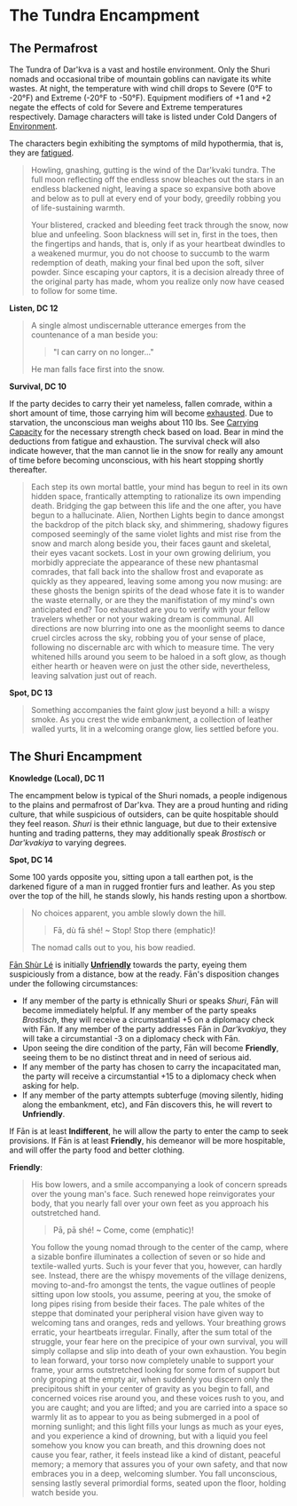 # The Tundra Encampment

## The Permafrost

The Tundra of Dar'kva is a vast and hostile environment. Only the Shuri nomads and occasional tribe of mountain goblins can navigate its white wastes. At night, the temperature with wind chill drops to Severe (0°F to -20°F) and Extreme (-20°F to -50°F). Equipment modifiers of +1 and +2 negate the effects of cold for Severe and Extreme temperatures respectively. Damage characters will take is listed under Cold Dangers of [Environment](http://www.dandwiki.com/wiki/SRD:Environment).

The characters begin exhibiting the symptoms of mild hypothermia, that is, they are [fatigued](http://www.dandwiki.com/wiki/SRD:Fatigued).

> Howling, gnashing, gutting is the wind of the Dar'kvaki tundra. The full moon reflecting off the endless snow bleaches out the stars in an endless blackened night, leaving a space so expansive both above and below as to pull at every end of your body, greedily robbing you of life-sustaining warmth.
>
> Your blistered, cracked and bleeding feet track through the snow, now blue and unfeeling. Soon blackness will set in, first in the toes, then the fingertips and hands, that is, only if as your heartbeat dwindles to a weakened murmur, you do not choose to succumb to the warm redemption of death, making your final bed upon the soft, silver powder. Since escaping your captors, it is a decision already three of the original party has made, whom you realize only now have ceased to follow for some time.

**Listen, DC 12**

> A single almost undiscernable utterance emerges from the countenance of a man beside you:
> > "I can carry on no longer..."
>
> He man falls face first into the snow.

**Survival, DC 10**

If the party decides to carry their yet nameless, fallen comrade, within a short amount of time, those carrying him will become [exhausted](http://www.dandwiki.com/wiki/SRD:Exhausted). Due to starvation, the unconscious man weighs about 110 lbs. See [Carrying Capacity](http://www.d20srd.org/srd/carryingCapacity.htm) for the necessary strength check based on load. Bear in mind the deductions from fatigue and exhaustion. The survival check will also indicate however, that the man cannot lie in the snow for really any amount of time before becoming unconscious, with his heart stopping shortly thereafter.

> Each step its own mortal battle, your mind has begun to reel in its own hidden space, frantically attempting to rationalize its own impending death. Bridging the gap between this life and the one after, you have begun to a hallucinate. Alien, Northen Lights begin to dance amongst the backdrop of the pitch black sky, and shimmering, shadowy figures composed seemingly of the same violet lights and mist rise from the snow and march along beside you, their faces gaunt and skeletal, their eyes vacant sockets. Lost in your own growing delirium, you morbidly appreciate the appearance of these new phantasmal comrades, that fall back into the shallow frost and evaporate as quickly as they appeared, leaving some among you now musing: are these ghosts the benign spirits of the dead whose fate it is to wander the waste eternally, or are they the manifistation of my mind's own anticipated end? Too exhausted are you to verify with your fellow travelers whether or not your waking dream is communal. All directions are now blurring into one as the moonlight seems to dance cruel circles across the sky, robbing you of your sense of place, following no discernable arc with which to measure time. The very whitened hills around you seem to be haloed in a soft glow, as though either hearth or heaven were on just the other side, nevertheless, leaving salvation just out of reach.

**Spot, DC 13**

> Something accompanies the faint glow just beyond a hill: a wispy smoke. As you crest the wide embankment, a collection of leather walled yurts, lit in a welcoming orange glow, lies settled before you.

## The Shuri Encampment

**Knowledge (Local), DC 11**

The encampment below is typical of the Shuri nomads, a people indigenous to the plains and permafrost of Dar'kva. They are a proud hunting and riding culture, that while suspicious of outsiders, can be quite hospitable should they feel reason. _Shuri_ is their ethnic language, but due to their extensive hunting and trading patterns, they may additionally speak _Brostisch_ or _Dar'kvakiya_ to varying degrees.

**Spot, DC 14**

Some 100 yards opposite you, sitting upon a tall earthen pot, is the darkened figure of a man in rugged frontier furs and leather. As you step over the top of the hill, he stands slowly, his hands resting upon a shortbow.

> No choices apparent, you amble slowly down the hill.
> > Fā, dù fā shé! ~ Stop! Stop there (emphatic)!
> 
> The nomad calls out to you, his bow readied. 

[Fān Shùr Lé](https://github.com/bdrillard/campaigns/blob/master/Rhenovaar/Appendices/6%20NPCs/Fan%20Shur%20Lei.md) is initially [**Unfriendly**](http://www.d20srd.org/srd/skills/diplomacy.htm) towards the party, eyeing them suspiciously from a distance, bow at the ready. Fān's disposition changes under the following circumstances:

* If any member of the party is ethnically Shuri or speaks _Shuri_, Fān will become immediately helpful. If any member of the party speaks _Brostisch_, they will receive a circumstantial +5 on a diplomacy check with Fān. If any member of the party addresses Fān in _Dar'kvakiya_, they will take a circumstantial -3 on a diplomacy check with Fān.
* Upon seeing the dire condition of the party, Fān will become **Friendly**, seeing them to be no distinct threat and in need of serious aid.
* If any member of the party has chosen to carry the incapacitated man, the party will receive a circumstantial +15 to a diplomacy check when asking for help.
* If any member of the party attempts subterfuge (moving silently, hiding along the embankment, etc), and Fān discovers this, he will revert to **Unfriendly**.

If Fān is at least **Indifferent**, he will allow the party to enter the camp to seek provisions. If Fān is at least **Friendly**, his demeanor will be more hospitable, and will offer the party food and better clothing.

**Friendly**:

> His bow lowers, and a smile accompanying a look of concern spreads over the young man's face. Such renewed hope reinvigorates your body, that you nearly fall over your own feet as you approach his outstretched hand. 
> > Pā, pā shé! ~ Come, come (emphatic)!
>
> You follow the young nomad through to the center of the camp, where a sizable bonfire illuminates a collection of seven or so hide and textile-walled yurts. Such is your fever that you, however, can hardly see. Instead, there are the whispy movements of the village denizens, moving to-and-fro amongst the tents, the vague outlines of people sitting upon low stools, you assume, peering at you, the smoke of long pipes rising from beside their faces. The pale whites of the steppe that dominated your peripheral vision have given way to welcoming tans and oranges, reds and yellows. Your breathing grows erratic, your heartbeats irregular. Finally, after the sum total of the struggle, your fear here on the precipice of your own survival, you will simply collapse and slip into death of your own exhaustion. You begin to lean forward, your torso now completely unable to support your frame, your arms outstretched looking for some form of support but only groping at the empty air, when suddenly you discern only the precipitous shift in your center of gravity as you begin to fall, and concerned voices rise around you, and these voices rush to you, and you are caught; and you are lifted; and you are carried into a space so warmly lit as to appear to you as being submerged in a pool of morning sunlight; and this light fills your lungs as much as your eyes, and you experience a kind of drowning, but with a liquid you feel somehow you know you can breath, and this drowning does not cause you fear, rather, it feels instead like a kind of distant, peaceful memory; a memory that assures you of your own safety, and that now embraces you in a deep, welcoming slumber. You fall unconscious, sensing lastly several primordial forms, seated upon the floor, holding watch beside you.
